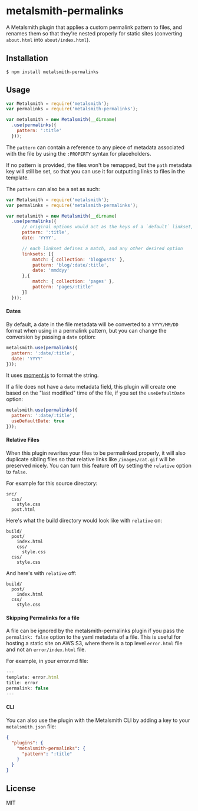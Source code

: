 
# metalsmith-permalinks

  A Metalsmith plugin that applies a custom permalink pattern to files, and renames them so that they're nested properly for static sites (converting `about.html` into `about/index.html`).

## Installation

    $ npm install metalsmith-permalinks

## Usage

```js
var Metalsmith = require('metalsmith');
var permalinks = require('metalsmith-permalinks');

var metalsmith = new Metalsmith(__dirname)
  .use(permalinks({
    pattern: ':title'
  }));
```

  The `pattern` can contain a reference to any piece of metadata associated with the file by using the `:PROPERTY` syntax for placeholders.

  If no pattern is provided, the files won't be remapped, but the `path` metadata key will still be set, so that you can use it for outputting links to files in the template.

  The `pattern` can also be a set as such:

```js
var Metalsmith = require('metalsmith');
var permalinks = require('metalsmith-permalinks');

var metalsmith = new Metalsmith(__dirname)
  .use(permalinks({
      // original options would act as the keys of a `default` linkset,
      pattern: ':title',
      date: 'YYYY',

      // each linkset defines a match, and any other desired option
      linksets: [{
          match: { collection: 'blogposts' },
          pattern: 'blog/:date/:title',
          date: 'mmddyy'
      },{
          match: { collection: 'pages' },
          pattern: 'pages/:title'
      }]
  }));
```

#### Dates

  By default, a date in the file metadata will be converted to a `YYYY/MM/DD` format when using in a permalink pattern, but you can change the conversion by passing a `date` option:

```js
metalsmith.use(permalinks({
  pattern: ':date/:title',
  date: 'YYYY'
}));
```

  It uses [moment.js](http://momentjs.com/docs/#/displaying/format/) to format the string.

  If a file does not have a `date` metadata field, this plugin will create one based on the "last modified" time of the file, if you set the `useDefaultDate` option:

```js
metalsmith.use(permalinks({
  pattern: ':date/:title',
  useDefaultDate: true
}));
```

#### Relative Files

  When this plugin rewrites your files to be permalinked properly, it will also duplicate sibling files so that relative links like `/images/cat.gif` will be preserved nicely. You can turn this feature off by setting the `relative` option to `false`.

  For example for this source directory:

    src/
      css/
        style.css
      post.html

  Here's what the build directory would look like with `relative` on:

    build/
      post/
        index.html
        css/
          style.css
      css/
        style.css

  And here's with `relative` off:

    build/
      post/
        index.html
      css/
        style.css

#### Skipping Permalinks for a file

  A file can be ignored by the metalsmith-permalinks plugin if you pass the `permalink: false` option to the yaml metadata of a file.
  This is useful for hosting a static site on AWS S3, where there is a top level `error.html` file and not an `error/index.html` file.

  For example, in your error.md file:

  ```js
  ---
  template: error.html
  title: error
  permalink: false
  ---
  ```

#### CLI

  You can also use the plugin with the Metalsmith CLI by adding a key to your `metalsmith.json` file:

```json
{
  "plugins": {
    "metalsmith-permalinks": {
      "pattern": ":title"
    }
  }
}
```

## License

  MIT
